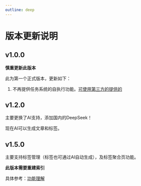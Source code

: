 ```yaml
---
outline: deep
---
```


# 版本更新说明

## v1.0.0

**慎重更新此版本**

此为第一个正式版本，更新如下：

1. 不再提供任务系统的自执行功能。[可使用第三方的提供的](https://github.com/timnotom/reman-task)


## v1.2.0

主要更换了AI支持，添加国内的DeepSeek！

现在AI可以生成文章和标签。


## v1.5.0

主要支持标签管理（标签也可通过AI自动生成），及标签聚合页功能。

**此版本需要重建索引**

具体参考：[功能理解](./cleavage.html#标签聚合功能)
